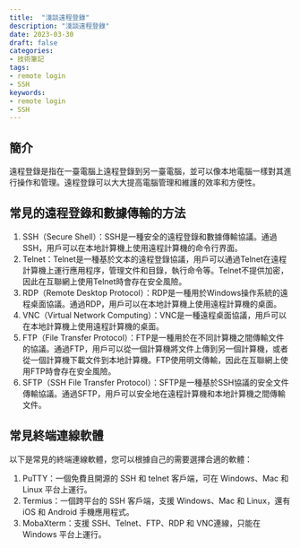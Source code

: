 ```yaml
---
title:  "淺談遠程登錄"
description: "淺談遠程登錄"
date: 2023-03-30
draft: false
categories:
- 技術筆記
tags:
- remote login
- SSH
keywords:
- remote login
- SSH
---
```

<!--more-->


## 簡介

遠程登錄是指在一臺電腦上遠程登錄到另一臺電腦，並可以像本地電腦一樣對其進行操作和管理。遠程登錄可以大大提高電腦管理和維護的效率和方便性。

## 常見的遠程登錄和數據傳輸的方法

1. SSH（Secure Shell）：SSH是一種安全的遠程登錄和數據傳輸協議。通過SSH，用戶可以在本地計算機上使用遠程計算機的命令行界面。
2. Telnet：Telnet是一種基於文本的遠程登錄協議，用戶可以通過Telnet在遠程計算機上運行應用程序，管理文件和目錄，執行命令等。Telnet不提供加密，因此在互聯網上使用Telnet時會存在安全風險。
3. RDP（Remote Desktop Protocol）：RDP是一種用於Windows操作系統的遠程桌面協議。通過RDP，用戶可以在本地計算機上使用遠程計算機的桌面。
4. VNC（Virtual Network Computing）：VNC是一種遠程桌面協議，用戶可以在本地計算機上使用遠程計算機的桌面。
5. FTP（File Transfer Protocol）：FTP是一種用於在不同計算機之間傳輸文件的協議。通過FTP，用戶可以從一個計算機將文件上傳到另一個計算機，或者從一個計算機下載文件到本地計算機。FTP使用明文傳輸，因此在互聯網上使用FTP時會存在安全風險。
6. SFTP（SSH File Transfer Protocol）：SFTP是一種基於SSH協議的安全文件傳輸協議。通過SFTP，用戶可以安全地在遠程計算機和本地計算機之間傳輸文件。

## 常見終端連線軟體

以下是常見的終端連線軟體，您可以根據自己的需要選擇合適的軟體：

1. PuTTY：一個免費且開源的 SSH 和 telnet 客戶端，可在 Windows、Mac 和 Linux 平台上運行。
2. Termius：一個跨平台的 SSH 客戶端，支援 Windows、Mac 和 Linux，還有 iOS 和 Android 手機應用程式。
3. MobaXterm：支援 SSH、Telnet、FTP、RDP 和 VNC連線，只能在 Windows 平台上運行。